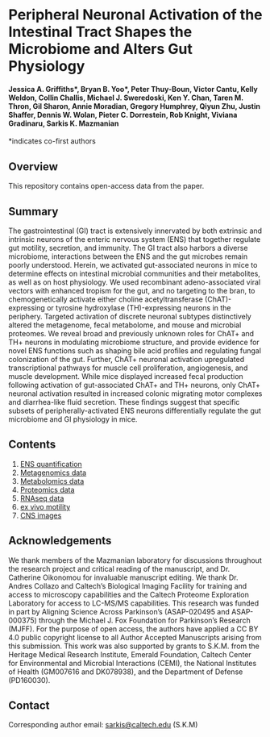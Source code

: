 # Peripheral Neuronal Activation of the Intestinal Tract Shapes the Microbiome and Alters Gut Physiology
####  Jessica A. Griffiths*, Bryan B. Yoo*, Peter Thuy-Boun, Victor Cantu, Kelly Weldon, Collin Challis, Michael J. Sweredoski, Ken Y. Chan, Taren M. Thron, Gil Sharon, Annie Moradian, Gregory Humphrey, Qiyun Zhu, Justin Shaffer, Dennis W. Wolan, Pieter C. Dorrestein, Rob Knight, Viviana Gradinaru, Sarkis K. Mazmanian

*indicates co-first authors

## Overview

This repository contains open-access data from the paper. 

## Summary

The gastrointestinal (GI) tract is extensively innervated by both extrinsic and intrinsic neurons of the enteric nervous system (ENS) that together regulate gut motility, secretion, and immunity. The GI tract also harbors a diverse microbiome, interactions between the ENS and the gut microbes remain poorly understood. Herein, we activated gut-associated neurons in mice to determine effects on intestinal microbial communities and their metabolites, as well as on host physiology. We used recombinant adeno-associated viral vectors with enhanced tropism for the gut, and no targeting to the bran, to chemogenetically activate either choline acetyltransferase (ChAT)-expressing or tyrosine hydroxylase (TH)-expressing neurons in the periphery. Targeted activation of discrete neuronal subtypes distinctively altered the metagenome, fecal metabolome, and mouse and microbial proteomes. We reveal broad and previously unknown roles for ChAT+ and TH+ neurons in modulating microbiome structure, and provide evidence for novel ENS functions such as shaping bile acid profiles and regulating fungal colonization of the gut. Further, ChAT+ neuronal activation upregulated transcriptional pathways for muscle cell proliferation, angiogenesis, and muscle development. While mice displayed increased fecal production following activation of gut-associated ChAT+ and TH+ neurons, only ChAT+ neuronal activation resulted in increased colonic migrating motor complexes and diarrhea-like fluid secretion. These findings suggest that specific subsets of peripherally-activated ENS neurons differentially regulate the gut microbiome and GI physiology in mice.
 


## Contents
1. [ENS quantification](https://github.com/jessicagriffiths/Yoo_et_al_2021/tree/main/ENS%20quantification)
2. [Metagenomics data](https://github.com/jessicagriffiths/Yoo_et_al_2021/tree/main/metagenomics)
3. [Metabolomics data](https://github.com/jessicagriffiths/Yoo_et_al_2021/tree/main/metabolomics)
4. [Proteomics data](https://github.com/jessicagriffiths/Yoo_et_al_2021/tree/main/proteomics)
5. [RNAseq data](https://github.com/jessicagriffiths/Yoo_et_al_2021/tree/main/RNAseq)
6. [ex vivo motility](https://github.com/jessicagriffiths/Yoo_et_al_2021/tree/main/ex_vivo_motility)
7. [CNS images](https://github.com/jessicagriffiths/Yoo_et_al_2021/tree/main/CNS_images)



## Acknowledgements

We thank members of the Mazmanian laboratory for discussions throughout the research project and critical reading of the manuscript, and Dr. Catherine Oikonomou for invaluable manuscript editing. We thank Dr. Andres Collazo and Caltech’s Biological Imaging Facility for training and access to microscopy capabilities and the Caltech Proteome Exploration Laboratory for access to LC-MS/MS capabilities. This research was funded in part by Aligning Science Across Parkinson’s (ASAP-020495 and ASAP-000375) through the Michael J. Fox Foundation for Parkinson’s Research (MJFF). For the purpose of open access, the authors have applied a CC BY 4.0 public copyright license to all Author Accepted Manuscripts arising from this submission. This work was also supported by grants to S.K.M. from the Heritage Medical Research Institute, Emerald Foundation, Caltech Center for Environmental and Microbial Interactions (CEMI), the National Institutes of Health (GM007616 and DK078938), and the Department of Defense (PD160030).

## Contact
Corresponding author email: sarkis@caltech.edu (S.K.M)

